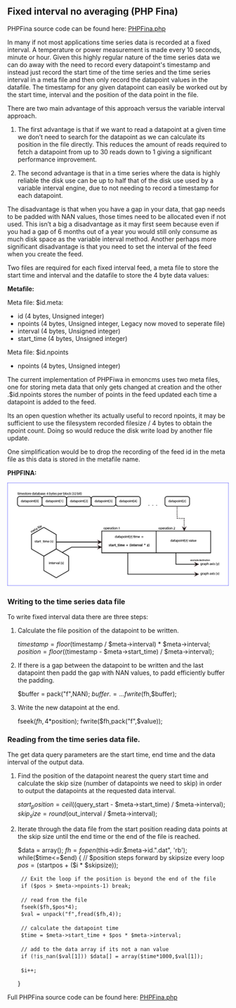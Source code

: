 ## Fixed interval no averaging (PHP Fina)

PHPFina source code can be found here: [PHPFina.php](https://github.com/emoncms/emoncms/blob/master/Modules/feed/engine/PHPFina.php)

In many if not most applications time series data is recorded at a fixed interval. A temperature or power measurement is made every 10 seconds, minute or hour. Given this highly regular nature of the time series data we can do away with the need to record every datapoint's timestamp and instead just record the start time of the time series and the time series interval in a meta file and then only record the datapoint values in the datafile. The timestamp for any given datapoint can easily be worked out by the start time, interval and the position of the data point in the file.

There are two main advantage of this approach versus the variable interval approach.

1. The first advantage is that if we want to read a datapoint at a given time we don’t need to search for the datapoint as we can calculate its position in the file directly. This reduces  the amount of reads required to fetch a datapoint from up to 30 reads down to 1 giving a significant performance improvement.

2. The second advantage is that in a time series where the data is highly reliable the disk use can be up to half that of the disk use used by a variable interval engine, due to not needing to record a timestamp for each datapoint.

The disadvantage is that when you have a gap in your data, that gap needs to be padded with NAN values, those times need to be allocated even if not used. This isn’t a big a disadvantage as it may first seem because even if you had a gap of 6 months out of a year you would still only consume as much disk space as the variable interval method. Another perhaps more significant disadvantage is that you need to set the interval of the feed when you create the feed.

Two files are required for each fixed interval feed, a meta file to store the start time and interval and the datafile to store the 4 byte data values:

**Metafile:**

Meta file: $id.meta:

- id (4 bytes, Unsigned integer)
- npoints (4 bytes, Unsigned integer, Legacy now moved to seperate file)
- interval (4 bytes, Unsigned integer)
- start_time (4 bytes, Unsigned integer)

Meta file: $id.npoints

- npoints (4 bytes, Unsigned integer)

The current implementation of PHPFiwa in emoncms uses two meta files, one for storing meta data that only gets changed at creation and the other .$id.npoints stores the number of points in the feed updated each time a datapoint is added to the feed.

Its an open question whether its actually useful to record npoints, it may be sufficient to use the filesystem recorded filesize / 4 bytes to obtain the npoint count. Doing so would reduce the disk write load by another file update.

One simplification would be to drop the recording of the feed id in the meta file as this data is stored in the metafile name.

**PHPFINA:**

![Fixed Interval data file structure](files/fixedinterval.png)

### Writing to the time series data file

To write fixed interval data there are three steps:

1) Calculate the file position of the datapoint to be written.

    $timestamp = floor($timestamp / $meta->interval) * $meta->interval;
    $position = floor(($timestamp - $meta->start_time) / $meta->interval);

2) If there is a gap between the datapoint to be written and the last datapoint then padd the gap with NAN values, to padd efficiently buffer the padding.

    $buffer = pack("f",NAN);
    $buffer .= …
    fwrite($fh,$buffer);

3) Write the new datapoint at the end.

    fseek($fh,4*$position);
    fwrite($fh,pack("f",$value));

### Reading from the time series data file.

The get data query parameters are the start time, end time and the data interval of the output data.

1) Find the position of the datapoint nearest the query start time and calculate the skip size (number of datapoints we need to skip) in order to output the datapoints at the requested data interval.

    $start_position = ceil(($query_start - $meta->start_time) / $meta->interval);
    $skip_size = round($out_interval / $meta->interval);

2) Iterate through the data file from the start position reading data points at the skip size until the end time or the end of the file is reached.

    $data = array();
    $fh = fopen($this->dir.$meta->id.".dat", 'rb');
    while($time<=$end)
    {
        // $position steps forward by skipsize every loop
        $pos = ($startpos + ($i * $skipsize));

        // Exit the loop if the position is beyond the end of the file
        if ($pos > $meta->npoints-1) break;

        // read from the file
        fseek($fh,$pos*4);
        $val = unpack("f",fread($fh,4));

        // calculate the datapoint time
        $time = $meta->start_time + $pos * $meta->interval;

        // add to the data array if its not a nan value
        if (!is_nan($val[1])) $data[] = array($time*1000,$val[1]);

        $i++;
     }

Full PHPFina source code can be found here: [PHPFina.php](https://github.com/emoncms/emoncms/blob/master/Modules/feed/engine/PHPFina.php)
